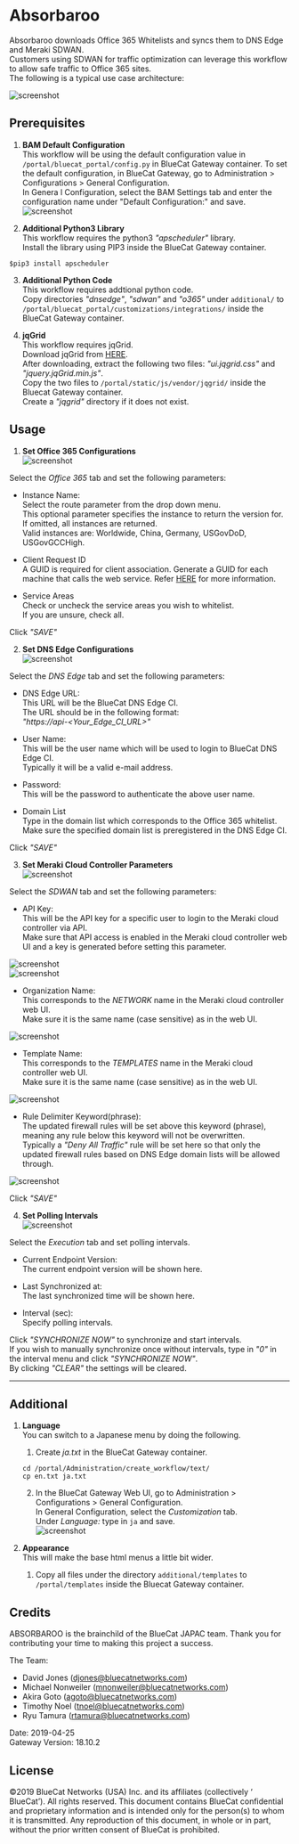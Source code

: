 # Absorbaroo
Absorbaroo downloads Office 365 Whitelists and syncs them to DNS Edge and Meraki SDWAN.  
Customers using SDWAN for traffic optimization can leverage this workflow to allow safe traffic to Office 365 sites.  
The following is a typical use case architecture:  

![screenshot](img/absorbaroo_diagram.png?raw=true "absorbaroo_diagram")  


## Prerequisites
1. **BAM Default Configuration**  
This workflow will be using the default configuration value in `/portal/bluecat_portal/config.py` in BlueCat Gateway container.  To set the default configuration, in BlueCat Gateway, go to Administration > Configurations > General Configuration.  
In Genera l Configuration, select the BAM Settings tab and enter the configuration name under "Default Configuration:" and save.  
![screenshot](img/BAM_default_settings.jpg?raw=true "BAM_default_settings")  

2. **Additional Python3 Library**  
This workflow requires the python3 *"apscheduler"* library.  
Install the library using PIP3 inside the BlueCat Gateway container.
```
$pip3 install apscheduler

```  

3. **Additional Python Code**  
This workflow requires addtional python code.  
Copy directories *"dnsedge"*, *"sdwan"* and *"o365"* under `additional/` to `/portal/bluecat_portal/customizations/integrations/` inside the BlueCat Gateway container.  

4. **jqGrid**  
This workflow requires jqGrid.  
Download jqGrid from [HERE](http://www.trirand.com/blog/?page_id=6).  
After downloading, extract the following two files: *"ui.jqgrid.css"* and *"jquery.jqGrid.min.js"*.  
Copy the two files to `/portal/static/js/vendor/jqgrid/` inside the Bluecat Gateway container.  
Create a *"jqgrid"* directory if it does not exist.   


## Usage   

1. **Set Office 365 Configurations**  
![screenshot](img/absorbaroo1.jpg?raw=true "absorbaroo1")  

Select the *Office 365* tab and set the following parameters:  
- Instance Name:  
Select the route parameter from the drop down menu.  
This optional parameter specifies the instance to return the version for. If omitted, all instances are returned.  
Valid instances are: Worldwide, China, Germany, USGovDoD, USGovGCCHigh.  

- Client Request ID  
A GUID is required for client association. Generate a GUID for each machine that calls the web service. Refer [HERE](https://docs.microsoft.com/en-us/Office365/Enterprise/office-365-ip-web-service) for more information.  

- Service Areas  
Check or uncheck the service areas you wish to whitelist.  
If you are unsure, check all.  

Click *"SAVE"*  

2. **Set DNS Edge Configurations**  
![screenshot](img/absorbaroo2.jpg?raw=true "absorbaroo2")   

Select the *DNS Edge* tab and set the following parameters:  
- DNS Edge URL:  
This URL will be the BlueCat DNS Edge CI.  
The URL should be in the following format:  
*"https://api-<Your_Edge_CI_URL>"*  

- User Name:  
This will be the user name which will be used to login to BlueCat DNS Edge CI.  
Typically it will be a valid e-mail address.  

- Password:  
This will be the password to authenticate the above user name.  

- Domain List  
Type in the domain list which corresponds to the Office 365 whitelist.  
Make sure the specified domain list is preregistered in the DNS Edge CI.     

Click *"SAVE"*   

3. **Set Meraki Cloud Controller Parameters**  
![screenshot](img/absorbaroo3.jpg?raw=true "absorbaroo3")   

Select the *SDWAN* tab and set the following parameters:  
- API Key:  
This will be the API key for a specific user to login to the Meraki cloud controller via API.  
Make sure that API access is enabled in the Meraki cloud controller web UI and a key is generated before setting this parameter.  

![screenshot](img/sdwan_fw5.jpg?raw=true "sdwan_fw5")  
![screenshot](img/sdwan_fw6.jpg?raw=true "sdwan_fw6")  

- Organization Name:  
This corresponds to the *NETWORK* name in the Meraki cloud controller web UI.  
Make sure it is the same name (case sensitive) as in the web UI.  

![screenshot](img/sdwan_fw7.jpg?raw=true "sdwan_fw7")  

- Template Name:  
This corresponds to the *TEMPLATES* name in the Meraki cloud controller web UI.  
Make sure it is the same name (case sensitive) as in the web UI.  

![screenshot](img/sdwan_fw8.jpg?raw=true "sdwan_fw8")  

- Rule Delimiter Keyword(phrase):  
The updated firewall rules will be set above this keyword (phrase), meaning any rule below this keyword will not be overwritten.  
Typically a *"Deny All Traffic"* rule will be set here so that only the updated firewall rules based on DNS Edge domain lists will be allowed through.  

![screenshot](img/sdwan_fw9.jpg?raw=true "sdwan_fw9")  

Click *"SAVE"*   

4. **Set Polling Intervals**  
![screenshot](img/absorbaroo4.jpg?raw=true "absorbaroo4") 

Select the *Execution* tab and set polling intervals.  
- Current Endpoint Version:  
The current endpoint version will be shown here.   

- Last Synchronized at:  
The last synchronized time will be shown here.  

- Interval (sec):  
Specify polling intervals.  

Click *"SYNCHRONIZE NOW"* to synchronize and start intervals.  
If you wish to manually synchronize once without intervals, type in *"0"* in the interval menu and click *"SYNCHRONIZE NOW"*.  
By clicking *"CLEAR"* the settings will be cleared.  

---

## Additional   

1. **Language**  
You can switch to a Japanese menu by doing the following.  
    1. Create *ja.txt* in the BlueCat Gateway container.  
    ```
    cd /portal/Administration/create_workflow/text/  
    cp en.txt ja.txt  
    ```  
    2. In the BlueCat Gateway Web UI, go to Administration > Configurations > General Configuration.   
    In General Configuration, select the *Customization* tab.  
    Under *Language:* type in `ja` and save.  
    ![screenshot](img/langauge_ja.jpg?raw=true "langauge_ja")  

2. **Appearance**  
This will make the base html menus a little bit wider.  
    1. Copy all files under the directory `additional/templates` to `/portal/templates` inside the Bluecat Gateway container.



## Credits  
ABSORBAROO is the brainchild of the BlueCat JAPAC team. Thank you for contributing your time to making this project a success.  

The Team:  
- David Jones (djones@bluecatnetworks.com)  
- Michael Nonweiler (mnonweiler@bluecatnetworks.com)  
- Akira Goto (agoto@bluecatnetworks.com)  
- Timothy Noel (tnoel@bluecatnetworks.com)  
- Ryu Tamura (rtamura@bluecatnetworks.com)  

Date: 2019-04-25  
Gateway Version: 18.10.2

## License
©2019 BlueCat Networks (USA) Inc. and its affiliates (collectively ‘ BlueCat’). All rights reserved. This document contains BlueCat confidential and proprietary information and is intended only for the person(s) to whom it is transmitted. Any reproduction of this document, in whole or in part, without the prior written consent of BlueCat is prohibited.
